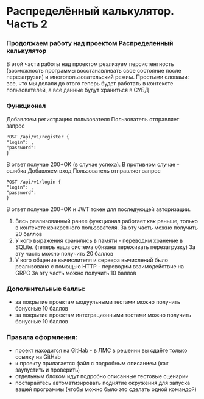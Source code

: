 # Распределённый калькулятор. Часть 2

### Продолжаем работу над проектом Распределенный калькулятор

В этой части работы над проектом реализуем персистентность (возможность программы восстанавливать свое состояние после перезагрузки) и многопользовательский режим.
Простыми словами: все, что мы делали до этого теперь будет работать в контексте пользователей, а все данные будут храниться в СУБД

### Функционал

Добавляем регистрацию пользователя
Пользователь отправляет запрос
```http request
POST /api/v1/register {
"login": ,
"password":
}
```

В ответ получае 200+OK (в случае успеха). В противном случае - ошибка
Добавляем вход
Пользователь отправляет запрос

```http request
POST /api/v1/login {
"login": ,
"password":
}
```

В ответ получае 200+OK и JWT токен для последующей авторизации.

1. Весь реализованный ранее функционал работает как раньше, только в контексте конкретного пользователя.
За эту часть можно получить 20 баллов
2. У кого выражения хранились в памяти - переводим хранение в SQLite. (теперь наша система обязана переживать перезагрузку)
За эту часть можно получить 20 баллов
3. У кого общение вычислителя и сервера вычислений было реализовано с помощью HTTP - переводим взаимодействие на GRPC
За эту часть можно получить 10 баллов

### Дополнительные баллы:
- за покрытие проектам модуульными тестами можно получить бонусные 10 баллов
- за покрытие проектам интеграционными тестами можно получить бонусные 10 баллов

### Правила оформления:
- проект находится на GitHab - в ЛМС в решении вы сдаёте только ссылку на GitHab
- к проекту прилагается файл с подробным описанием (как заупустить и проверить)
- отдельным блоком идут подробно описанные тестовые сценарии
- постарайтесь автоматизировать поднятие окружения для запуска вашей программы (чтобы можно было это сделать одной командой)